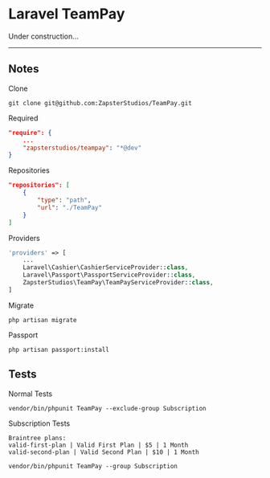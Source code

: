 # Laravel TeamPay
Under construction...

---

## Notes
Clone
```
git clone git@github.com:ZapsterStudios/TeamPay.git
```

Required
```json
"require": {
    ...
    "zapsterstudios/teampay": "*@dev"
}
```

Repositories
```json
"repositories": [
    {
        "type": "path",
        "url": "./TeamPay"
    }
]
```

Providers
```php
'providers' => [
    ...
    Laravel\Cashier\CashierServiceProvider::class,
    Laravel\Passport\PassportServiceProvider::class,
    ZapsterStudios\TeamPay\TeamPayServiceProvider::class,
]
```

Migrate
```
php artisan migrate
```

Passport
```
php artisan passport:install
```

## Tests

Normal Tests
```
vendor/bin/phpunit TeamPay --exclude-group Subscription
```

Subscription Tests
```
Braintree plans:
valid-first-plan | Valid First Plan | $5 | 1 Month
valid-second-plan | Valid Second Plan | $10 | 1 Month
```

```
vendor/bin/phpunit TeamPay --group Subscription
```